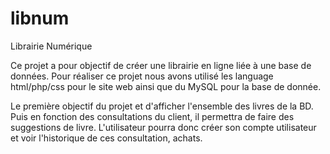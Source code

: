 # libnum
Librairie Numérique

Ce projet a pour objectif de créer une librairie en ligne liée à une base de données.
Pour réaliser ce projet nous avons utilisé les language html/php/css pour le site web ainsi que du MySQL pour la base de donnée.

Le première objectif du projet et d'afficher l'ensemble des livres de la BD. Puis en fonction des consultations du client, il permettra de faire des suggestions de
livre. L'utilisateur pourra donc créer son compte utilisateur et voir l'historique de ces consultation, achats.
